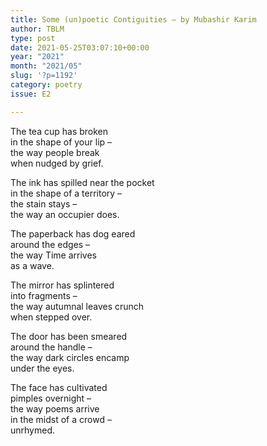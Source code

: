 ```yaml
---
title: Some (un)poetic Contiguities – by Mubashir Karim
author: TBLM
type: post
date: 2021-05-25T03:07:10+00:00
year: "2021"
month: "2021/05"
slug: '?p=1192'
category: poetry
issue: E2

---
```

The tea cup has broken  
in the shape of your lip &#8211;  
the way people break  
when nudged by grief.

The ink has spilled near the pocket  
in the shape of a territory &#8211;  
the stain stays &#8211;  
the way an occupier does.

The paperback has dog eared  
around the edges –  
the way Time arrives  
as a wave.

The mirror has splintered  
into fragments &#8211;  
the way autumnal leaves crunch  
when stepped over.

The door has been smeared  
around the handle &#8211;  
the way dark circles encamp  
under the eyes.

The face has cultivated  
pimples overnight &#8211;  
the way poems arrive  
in the midst of a crowd &#8211;  
unrhymed.
